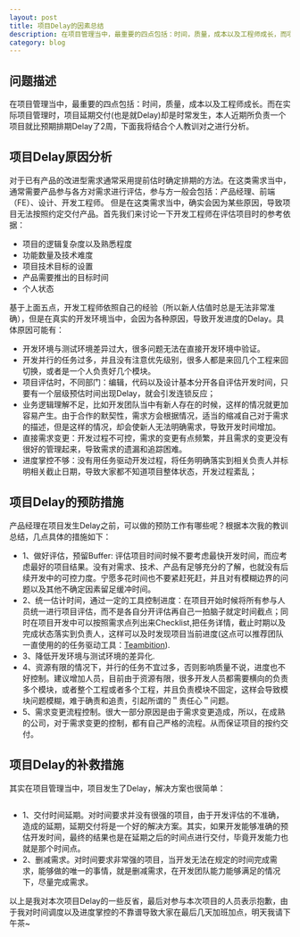 ```yaml
---
layout: post
title: 项目Delay的因素总结
description: 在项目管理当中，最重要的四点包括：时间，质量，成本以及工程师成长，而项目延期交付在互联网项目中却是时常发生。本文将结合最近本人所负责项目Delay的情况对项目Delay的因素进行分析并总结相应的预防措施。
category: blog
---
```

## 问题描述
在项目管理当中，最重要的四点包括：时间，质量，成本以及工程师成长。而在实际项目管理时，项目延期交付(也是就Delay)却是时常发生，本人近期所负责一个项目就比预期排期Delay了2周，下面我将结合个人教训对之进行分析。

## 项目Delay原因分析
对于已有产品的改进型需求通常采用提前估时确定排期的方法。在这类需求当中，通常需要产品参与各方对需求进行评估，参与方一般会包括：产品经理、前端（FE）、设计、开发工程师。
但是在这类需求当中，确实会因为某些原因，导致项目无法按照约定交付产品。首先我们来讨论一下开发工程师在评估项目时的参考依据：

*  项目的逻辑复杂度以及熟悉程度
*  功能数量及技术难度
*  项目技术目标的设置
*  产品需要推出的目标时间
*  个人状态

基于上面五点，开发工程师依照自己的经验（所以新人估值时总是无法非常准确），但是在真实的开发环境当中，会因为各种原因，导致开发进度的Delay。具体原因可能有：

*  开发环境与测试环境差异过大，很多问题无法在直接开发环境中验证。
*  开发并行的任务过多，并且没有注意优先级别，很多人都是来回几个工程来回切换，或者是一个人负责好几个模块。
*  项目评估时，不同部门：编辑，代码以及设计基本分开各自评估开发时间，只要有一个层级预估时间出现Delay，就会引发连锁反应；
*  业务逻辑理解不足，比如开发团队当中有新人存在的时候，这样的情况就更加容易产生。由于合作的默契性，需求方会根据情况，适当的缩减自己对于需求的描述，但是这样的情况，却会使新人无法明确需求，导致开发时间增加。
*  直接需求变更：开发过程不可控，需求的变更有点频繁，并且需求的变更没有很好的管理起来，导致需求的遗漏和追踪困难。
*  进度掌控不够：没有用任务驱动开发过程，将任务明确落实到相关负责人并标明相关截止日期，导致大家都不知道项目整体状态，开发过程紊乱；

## 项目Delay的预防措施
产品经理在项目发生Delay之前，可以做的预防工作有哪些呢？根据本次我的教训总结，几点具体的措施如下：

*  1、做好评估，预留Buffer: 评估项目时间时候不要考虑最快开发时间，而应考虑最好的项目结果。没有对需求、技术、产品有足够充分的了解，也就没有后续开发中的可控力度。宁愿多花时间也不要紧赶死赶，并且对有模糊边界的问题以及其他不确定因素留足缓冲时间。
*  2、统一估计时间，通过一定的工具控制进度：在项目开始时候将所有参与人员统一进行项目评估，而不是各自分开评估再自己一拍脑子就定时间截点；同时在项目开发中可以按照需求点列出来Checklist,把任务详情，截止时期以及完成状态落实到负责人，这样可以及时发现项目当前进度(这点可以推荐团队一直使用的的任务驱动工具：[Teambition](https://teambition.com/)).
*  3、降低开发环境与测试环境的差异化.
*  4、资源有限的情况下，并行的任务不宜过多，否则影响质量不说，进度也不好控制。建议增加人员，目前由于资源有限，很多开发人员都需要横向的负责多个模块，或者整个工程或者多个工程，并且负责模块不固定，这样会导致模块问题模糊，难于确责和追责，引起所谓的＂责任心＂问题。
*  5、需求变更流程控制。很大一部分原因是由于需求变更造成，所以，在成熟的公司，对于需求变更的控制，都有自己严格的流程。从而保证项目的按约交付。

## 项目Delay的补救措施
其实在项目管理当中，项目发生了Delay，解决方案也很简单：

<p class="picture"><img alt="" src="http://daiweiyang.qiniudn.com/projectmanage.jpeg"/></p>

* 1、交付时间延期。对时间要求并没有很强的项目，由于开发评估的不准确，造成的延期，延期交付将是一个好的解决方案。其实，如果开发能够准确的预估开发时间，最终的结果也是在延期之后的时间点进行交付，毕竟开发能力也就是那个时间点。
* 2、删减需求。对时间要求非常强的项目，当开发无法在规定的时间完成需求，能够做的唯一的事情，就是删减需求，在开发团队能力能够满足的情况下，尽量完成需求。

以上是我对本次项目Delay的一些反省，最后对参与本次项目的人员表示抱歉，由于我对时间调度以及进度掌控的不靠谱导致大家在最后几天加班加点，明天我请下午茶~
